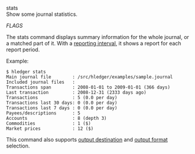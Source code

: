 stats\
Show some journal statistics.

_FLAGS_

The stats command displays summary information for the whole journal, or
a matched part of it. With a [reporting interval](#reporting-interval),
it shows a report for each report period.

Example:

```shell
$ hledger stats
Main journal file        : /src/hledger/examples/sample.journal
Included journal files   : 
Transactions span        : 2008-01-01 to 2009-01-01 (366 days)
Last transaction         : 2008-12-31 (2333 days ago)
Transactions             : 5 (0.0 per day)
Transactions last 30 days: 0 (0.0 per day)
Transactions last 7 days : 0 (0.0 per day)
Payees/descriptions      : 5
Accounts                 : 8 (depth 3)
Commodities              : 1 ($)
Market prices            : 12 ($)
```

This command also supports
[output destination](hledger.html#output-destination) and
[output format](hledger.html#output-format) selection.
